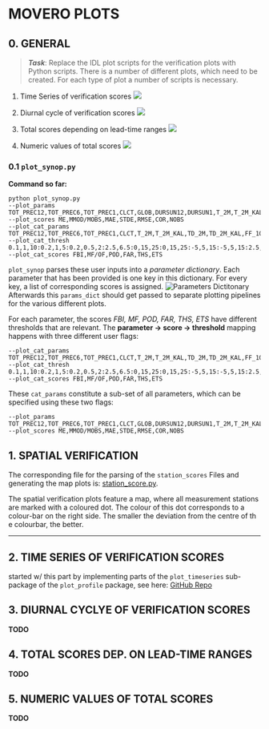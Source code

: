 # MOVERO PLOTS
## 0. GENERAL
> **_Task_**: Replace the IDL plot scripts for the verification plots with Python scripts. 
> There is a number of different plots, which need to be created. For each type of plot a number of scripts is necessary. 

1. Time Series of verification scores
![](https://i.imgur.com/xXSLJ4l.png)

2. Diurnal cycle of verification scores
![](https://i.imgur.com/swlWBA2.png)

3. Total scores depending on lead-time ranges
![](https://i.imgur.com/ZLYzobQ.png)

4. Numeric values of total scores
![](https://i.imgur.com/sAUZPIU.png)


### 0.1 `plot_synop.py`
**Command so far:**
```
python plot_synop.py
--plot_params TOT_PREC12,TOT_PREC6,TOT_PREC1,CLCT,GLOB,DURSUN12,DURSUN1,T_2M,T_2M_KAL,TD_2M,TD_2M_KAL,RELHUM_2M,FF_10M,FF_10M_KAL,VMAX_10M6,VMAX_10M1,DD_10M,PS,PMSL
--plot_scores ME,MMOD/MOBS,MAE,STDE,RMSE,COR,NOBS
--plot_cat_params TOT_PREC12,TOT_PREC6,TOT_PREC1,CLCT,T_2M,T_2M_KAL,TD_2M,TD_2M_KAL,FF_10M,FF_10M_KAL,VMAX_10M6,VMAX_10M1
--plot_cat_thresh 0.1,1,10:0.2,1,5:0.2,0.5,2:2.5,6.5:0,15,25:0,15,25:-5,5,15:-5,5,15:2.5,5,10:2.5,5,10:5,12.5,20:5,12.5,20
--plot_cat_scores FBI,MF/OF,POD,FAR,THS,ETS
```
`plot_synop` parses these user inputs into a _parameter dictionary_. Each parameter that has been provided is one key in this dictionary. For every key, a list of corresponding scores is assigned. 
![**Parameters Dictitonary**](https://i.imgur.com/kdQrufu.png)
Afterwards this `params_dict` should get passed to separate plotting pipelines for the various different plots. 

For each parameter, the scores *FBI, MF, POD, FAR, THS, ETS* have different thresholds that are relevant. The **parameter -> score -> threshold** mapping happens with three different user flags: 

```
--plot_cat_params TOT_PREC12,TOT_PREC6,TOT_PREC1,CLCT,T_2M,T_2M_KAL,TD_2M,TD_2M_KAL,FF_10M,FF_10M_KAL,VMAX_10M6,VMAX_10M1 
--plot_cat_thresh 0.1,1,10:0.2,1,5:0.2,0.5,2:2.5,6.5:0,15,25:0,15,25:-5,5,15:-5,5,15:2.5,5,10:2.5,5,10:5,12.5,20:5,12.5,20 
--plot_cat_scores FBI,MF/OF,POD,FAR,THS,ETS
```

These `cat_params` constitute a sub-set of all parameters, which can be specified using these two flags: 
```
--plot_params TOT_PREC12,TOT_PREC6,TOT_PREC1,CLCT,GLOB,DURSUN12,DURSUN1,T_2M,T_2M_KAL,TD_2M,TD_2M_KAL,RELHUM_2M,FF_10M,FF_10M_KAL,VMAX_10M6,VMAX_10M1,DD_10M,PS,PMSL 
--plot_scores ME,MMOD/MOBS,MAE,STDE,RMSE,COR,NOBS 

```

## 1. SPATIAL VERIFICATION
<!-- ![alt text](http://i.imgur.com/8o44hib.png) -->
The corresponding file for the parsing of the `station_scores` Files and generating the map plots is: [station_score.py](src/pytrajplot/cli.py).

The spatial verification plots feature a map, where all measurement stations are marked with a coloured dot. The colour of this dot corresponds to a colour-bar on the right side. The smaller the deviation from the centre of th e colourbar, the better.





---


## 2. TIME SERIES OF VERIFICATION SCORES
started w/ this part by implementing parts of the `plot_timeseries` sub-package of the `plot_profile` package, see here: [GitHub Repo](https://github.com/MeteoSwiss-APN/plot_profile)

## 3. DIURNAL CYCLYE OF VERIFICATION SCORES
**TODO**
## 4. TOTAL SCORES DEP. ON LEAD-TIME RANGES
**TODO**
## 5. NUMERIC VALUES OF TOTAL SCORES
**TODO**